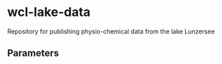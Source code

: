 # wcl-lake-data
Repository for publishing physio-chemical data from the lake Lunzersee

## Parameters
